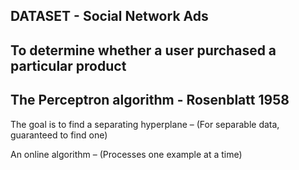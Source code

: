 


## DATASET - Social Network Ads 
## To determine whether a user purchased a particular product

## The Perceptron algorithm - Rosenblatt 1958
The goal is to find a separating hyperplane 
– (For separable data, guaranteed to find one)

An online algorithm
– (Processes one example at a time)


